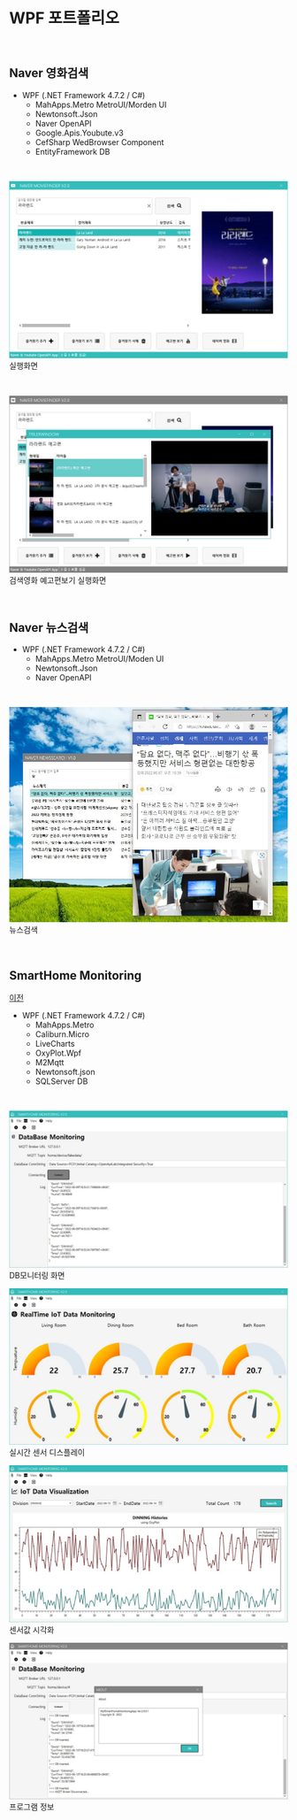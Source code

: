 # WPF 포트폴리오

<br/>

## Naver 영화검색
- WPF (.NET Framework 4.7.2 / C#)
  - MahApps.Metro MetroUI/Morden UI
  - Newtonsoft.Json
  - Naver OpenAPI
  - Google.Apis.Youbute.v3
  - CefSharp WedBrowser Component
  - EntityFramework DB

<br/>

  ![NaverMovieFinder](https://github.com/lmrang/StudyWPF/blob/main/capture/KakaoTalk_20220602_171750721.png?raw=true)  
  실행화면

<br/>

  ![YoutubePaly](https://github.com/lmrang/StudyWPF/blob/main/capture/trailer.JPG?raw=true)
  검색영화 예고편보기 실행화면



<br/>

## Naver 뉴스검색
- WPF (.NET Framework 4.7.2 / C#)
  - MahApps.Metro MetroUI/Moden UI
  - Newtonsoft.Json
  - Naver OpenAPI

<br/>

![NaverNewsSearch](https://github.com/lmrang/StudyWPF/blob/main/capture/NewsLink.JPG?raw=true)
뉴스검색

<br/>

## SmartHome Monitoring
[이전](https://github.com/lmrang/StudyWPF)
- WPF (.NET Framework 4.7.2 / C#)
  - MahApps.Metro
  - Caliburn.Micro
  - LiveCharts
  - OxyPlot.Wpf
  - M2Mqtt
  - Newtonsoft.json
  - SQLServer DB

<br/>

![SmartHomeMonitoring](https://raw.githubusercontent.com/lmrang/StudyWPF/main/capture/smarthome.JPG)
 DB모니터링 화면
 
 
![RealTimeView](https://raw.githubusercontent.com/lmrang/StudyWPF/main/capture/realtime.JPG)
 실시간 센서 디스플레이
 
![HistoryView](https://raw.githubusercontent.com/lmrang/StudyWPF/main/capture/History.JPG)
센서값 시각화

![About](https://raw.githubusercontent.com/lmrang/StudyWPF/main/capture/about.JPG)
 프로그램 정보

<br/>
